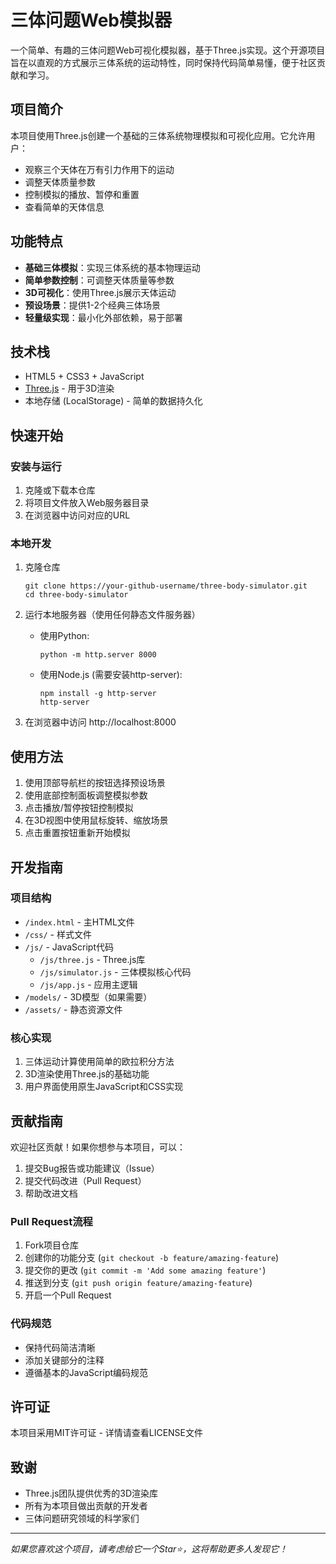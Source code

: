# 三体问题Web模拟器

一个简单、有趣的三体问题Web可视化模拟器，基于Three.js实现。这个开源项目旨在以直观的方式展示三体系统的运动特性，同时保持代码简单易懂，便于社区贡献和学习。

## 项目简介

本项目使用Three.js创建一个基础的三体系统物理模拟和可视化应用。它允许用户：
- 观察三个天体在万有引力作用下的运动
- 调整天体质量参数
- 控制模拟的播放、暂停和重置
- 查看简单的天体信息

## 功能特点

- **基础三体模拟**：实现三体系统的基本物理运动
- **简单参数控制**：可调整天体质量等参数
- **3D可视化**：使用Three.js展示天体运动
- **预设场景**：提供1-2个经典三体场景
- **轻量级实现**：最小化外部依赖，易于部署

## 技术栈

- HTML5 + CSS3 + JavaScript
- [Three.js](https://threejs.org/) - 用于3D渲染
- 本地存储 (LocalStorage) - 简单的数据持久化

## 快速开始

### 安装与运行

1. 克隆或下载本仓库
2. 将项目文件放入Web服务器目录
3. 在浏览器中访问对应的URL

### 本地开发

1. 克隆仓库
   ```
   git clone https://your-github-username/three-body-simulator.git
   cd three-body-simulator
   ```

2. 运行本地服务器（使用任何静态文件服务器）
   - 使用Python:
     ```
     python -m http.server 8000
     ```
   - 使用Node.js (需要安装http-server):
     ```
     npm install -g http-server
     http-server
     ```

3. 在浏览器中访问 http://localhost:8000

## 使用方法

1. 使用顶部导航栏的按钮选择预设场景
2. 使用底部控制面板调整模拟参数
3. 点击播放/暂停按钮控制模拟
4. 在3D视图中使用鼠标旋转、缩放场景
5. 点击重置按钮重新开始模拟

## 开发指南

### 项目结构

- `/index.html` - 主HTML文件
- `/css/` - 样式文件
- `/js/` - JavaScript代码
  - `/js/three.js` - Three.js库
  - `/js/simulator.js` - 三体模拟核心代码
  - `/js/app.js` - 应用主逻辑
- `/models/` - 3D模型（如果需要）
- `/assets/` - 静态资源文件

### 核心实现

1. 三体运动计算使用简单的欧拉积分方法
2. 3D渲染使用Three.js的基础功能
3. 用户界面使用原生JavaScript和CSS实现

## 贡献指南

欢迎社区贡献！如果你想参与本项目，可以：

1. 提交Bug报告或功能建议（Issue）
2. 提交代码改进（Pull Request）
3. 帮助改进文档

### Pull Request流程

1. Fork项目仓库
2. 创建你的功能分支 (`git checkout -b feature/amazing-feature`)
3. 提交你的更改 (`git commit -m 'Add some amazing feature'`)
4. 推送到分支 (`git push origin feature/amazing-feature`)
5. 开启一个Pull Request

### 代码规范

- 保持代码简洁清晰
- 添加关键部分的注释
- 遵循基本的JavaScript编码规范

## 许可证

本项目采用MIT许可证 - 详情请查看LICENSE文件

## 致谢

- Three.js团队提供优秀的3D渲染库
- 所有为本项目做出贡献的开发者
- 三体问题研究领域的科学家们

---

*如果您喜欢这个项目，请考虑给它一个Star⭐，这将帮助更多人发现它！*
